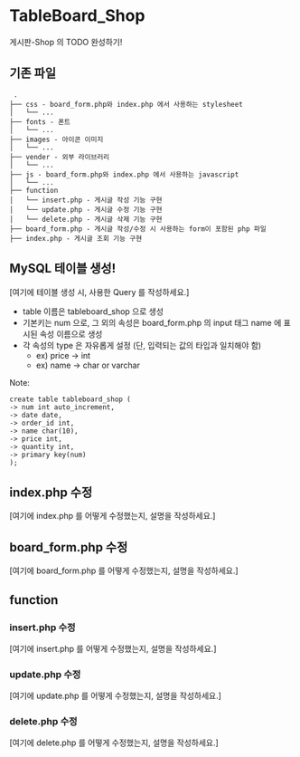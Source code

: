 # TableBoard_Shop
게시판-Shop 의 TODO 완성하기!

## 기존 파일
```
 .
├── css - board_form.php와 index.php 에서 사용하는 stylesheet
│   └── ...
├── fonts - 폰트
│   └── ...
├── images - 아이콘 이미지
│   └── ...
├── vender - 외부 라이브러리
│   └── ...
├── js - board_form.php와 index.php 에서 사용하는 javascript
│   └── ...
├── function
│   └── insert.php - 게시글 작성 기능 구현
│   └── update.php - 게시글 수정 기능 구현
│   └── delete.php - 게시글 삭제 기능 구현
├── board_form.php - 게시글 작성/수정 시 사용하는 form이 포함된 php 파일
├── index.php - 게시글 조회 기능 구현
```

## MySQL 테이블 생성!

[여기에 테이블 생성 시, 사용한 Query 를 작성하세요.]
- table 이름은 tableboard_shop 으로 생성
- 기본키는 num 으로, 그 외의 속성은 board_form.php 의 input 태그 name 에 표시된 속성 이름으로 생성
- 각 속성의 type 은 자유롭게 설정 (단, 입력되는 값의 타입과 일치해야 함)
    - ex) price -> int
    - ex) name -> char or varchar
    
Note: 

    create table tableboard_shop (
    -> num int auto_increment,
    -> date date,
    -> order_id int,
    -> name char(10),
    -> price int,
    -> quantity int,
    -> primary key(num)
    );


    
## index.php 수정
[여기에 index.php 를 어떻게 수정했는지, 설명을 작성하세요.]


## board_form.php 수정
[여기에 board_form.php 를 어떻게 수정했는지, 설명을 작성하세요.]


## function
### insert.php 수정
[여기에 insert.php 를 어떻게 수정했는지, 설명을 작성하세요.]


### update.php 수정
[여기에 update.php 를 어떻게 수정했는지, 설명을 작성하세요.]


### delete.php 수정
[여기에 delete.php 를 어떻게 수정했는지, 설명을 작성하세요.]

